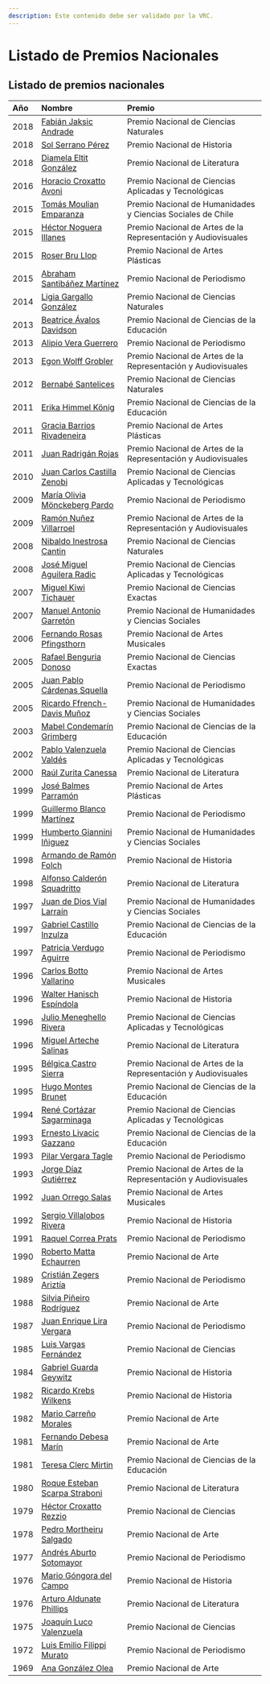 ```yaml
---
description: Este contenido debe ser validado por la VRC.
---
```


# Listado de Premios Nacionales

## Listado de premios nacionales

| Año | Nombre | Premio |
| :--- | :--- | :--- |
| 2018 | [Fabián Jaksic Andrade](https://www.uc.cl/es/la-universidad/premios-nacionales/31449-fabian-jaksic-andrade) | Premio Nacional de Ciencias Naturales |
| 2018 | [Sol Serrano Pérez](https://www.uc.cl/es/la-universidad/premios-nacionales/31450-sol-serrano-perez) | Premio Nacional de Historia |
| 2018 | [Diamela Eltit González](https://www.uc.cl/es/la-universidad/premios-nacionales/31799-diamela-eltit-gonzalez) | Premio Nacional de Literatura |
| 2016 | [Horacio Croxatto Avoni](https://www.uc.cl/es/la-universidad/premios-nacionales/31447-horacio-croxatto-avoni) | Premio Nacional de Ciencias Aplicadas y Tecnológicas |
| 2015 | [Tomás Moulian Emparanza](https://www.uc.cl/es/la-universidad/premios-nacionales/31252-tomas-moulian-emparanza) | Premio Nacional de Humanidades y Ciencias Sociales de Chile |
| 2015 | [Héctor Noguera Illanes](https://www.uc.cl/es/la-universidad/premios-nacionales/22073-hector-noguera-illanes) | Premio Nacional de Artes de la Representación y Audiovisuales |
| 2015 | [Roser Bru Llop](https://www.uc.cl/es/la-universidad/premios-nacionales/31445-roser-bru-llop) | Premio Nacional de Artes Plásticas |
| 2015 | [Abraham Santibáñez Martínez](https://www.uc.cl/es/la-universidad/premios-nacionales/31446-abraham-santibanez-martinez) | Premio Nacional de Periodismo |
| 2014 | [Ligia Gargallo González](https://www.uc.cl/es/la-universidad/premios-nacionales/31443-ligia-gargallo-gonzalez) | Premio Nacional de Ciencias Naturales |
| 2013 | [Beatrice Ávalos Davidson](https://www.uc.cl/es/la-universidad/premios-nacionales/31250-beatrice-avalos-davidson) | Premio Nacional de Ciencias de la Educación |
| 2013 | [Alipio Vera Guerrero](https://www.uc.cl/es/la-universidad/premios-nacionales/31253-alipio-vera-guerrero) | Premio Nacional de Periodismo |
| 2013 | [Egon Wolff Grobler](https://www.uc.cl/es/la-universidad/premios-nacionales/31251-egon-wolff-grobler) | Premio Nacional de Artes de la Representación y Audiovisuales |
| 2012 | [Bernabé Santelices](https://www.uc.cl/es/la-universidad/premios-nacionales/9670-bernabe-santelices) | Premio Nacional de Ciencias Naturales |
| 2011 | [Erika Himmel König](https://www.uc.cl/es/la-universidad/premios-nacionales/7369-erika-himmel-koenig) | Premio Nacional de Ciencias de la Educación |
| 2011 | [Gracia Barrios Rivadeneira](https://www.uc.cl/es/la-universidad/premios-nacionales/7347-gracia-barrios-rivadeneira-1927) | Premio Nacional de Artes Plásticas |
| 2011 | [Juan Radrigán Rojas](https://www.uc.cl/es/la-universidad/premios-nacionales/31442-juan-radrigan-rojas) | Premio Nacional de Artes de la Representación y Audiovisuales |
| 2010 | [Juan Carlos Castilla Zenobi](https://www.uc.cl/es/la-universidad/premios-nacionales/7429-juan-carlos-castilla-zenobi-1940) | Premio Nacional de Ciencias Aplicadas y Tecnológicas |
| 2009 | [María Olivia Mönckeberg Pardo](https://www.uc.cl/es/la-universidad/premios-nacionales/7395-maria-olivia-monckeberg-pardo-1944-) | Premio Nacional de Periodismo |
| 2009 | [Ramón Nuñez Villarroel](https://www.uc.cl/es/la-universidad/premios-nacionales/7375-ramon-nunez-villarroel-1941) | Premio Nacional de Artes de la Representación y Audiovisuales |
| 2008 | [Nibaldo Inestrosa Cantin](https://www.uc.cl/es/la-universidad/premios-nacionales/7427-nibaldo-inestrosa-cantin-1957) | Premio Nacional de Ciencias Naturales |
| 2008 | [José Miguel Aguilera Radic](https://www.uc.cl/es/la-universidad/premios-nacionales/7433-jose-miguel-aguilera-radic-1947-) | Premio Nacional de Ciencias Aplicadas y Tecnológicas |
| 2007 | [Miguel Kiwi Tichauer](https://www.uc.cl/es/la-universidad/premios-nacionales/7349-miguel-kiwi-tichauer-1938-) | Premio Nacional de Ciencias Exactas |
| 2007 | [Manuel Antonio Garretón](https://www.uc.cl/es/la-universidad/premios-nacionales/7415-manuel-antonio-garreton-1943) | Premio Nacional de Humanidades y Ciencias Sociales |
| 2006 | [Fernando Rosas Pfingsthorn](https://www.uc.cl/es/la-universidad/premios-nacionales/7407-fernando-rosas-pfingsthorn-1939-2007) | Premio Nacional de Artes Musicales |
| 2005 | [Rafael Benguria Donoso](https://www.uc.cl/es/la-universidad/premios-nacionales/7351-rafael-benguria-donoso-1951-) | Premio Nacional de Ciencias Exactas |
| 2005 | [Juan Pablo Cárdenas Squella](https://www.uc.cl/es/la-universidad/premios-nacionales/7401-juan-pablo-cardenas-squella-1941-) | Premio Nacional de Periodismo |
| 2005 | [Ricardo Ffrench-Davis Muñoz](https://www.uc.cl/es/la-universidad/premios-nacionales/7413-ricardo-ffrench-davis-munoz-1936) | Premio Nacional de Humanidades y Ciencias Sociales |
| 2003 | [Mabel Condemarín Grimberg](https://www.uc.cl/es/la-universidad/premios-nacionales/7367-mabel-condemarin-grimberg-1931-2004-) | Premio Nacional de Ciencias de la Educación |
| 2002 | [Pablo Valenzuela Valdés](https://www.uc.cl/es/la-universidad/premios-nacionales/7423-pablo-valenzuela-valdes-1941) | Premio Nacional de Ciencias Aplicadas y Tecnológicas |
| 2000 | [Raúl Zurita Canessa](https://www.uc.cl/es/la-universidad/premios-nacionales/7353-raul-zurita-canessa-1951-) | Premio Nacional de Literatura |
| 1999 | [José Balmes Parramón](https://www.uc.cl/es/la-universidad/premios-nacionales/7391-jose-balmes-parramon-1927-) | Premio Nacional de Artes Plásticas |
| 1999 | [Guillermo Blanco Martínez](https://www.uc.cl/es/la-universidad/premios-nacionales/7447-guillermo-blanco-martinez-1926-2010) | Premio Nacional de Periodismo |
| 1999 | [Humberto Giannini Iñiguez](https://www.uc.cl/es/la-universidad/premios-nacionales/7385-humberto-giannini-iniguez-1927) | Premio Nacional de Humanidades y Ciencias Sociales |
| 1998 | [Armando de Ramón Folch](https://www.uc.cl/es/la-universidad/premios-nacionales/7411-jose-armando-de-ramon-folch-1927--2004) | Premio Nacional de Historia |
| 1998 | [Alfonso Calderón Squadritto](https://www.uc.cl/es/la-universidad/premios-nacionales/7417-alfonso-calderon-squadritto-1930--2008) | Premio Nacional de Literatura |
| 1997 | [Juan de Dios Vial Larraín](https://www.uc.cl/es/la-universidad/premios-nacionales/7403-juan-de-dios-vial-larrain-1924-) | Premio Nacional de Humanidades y Ciencias Sociales |
| 1997 | [Gabriel Castillo Inzulza](https://www.uc.cl/es/la-universidad/premios-nacionales/7365-gabriel-castillo-inzulza-1927-) | Premio Nacional de Ciencias de la Educación |
| 1997 | [Patricia Verdugo Aguirre](https://www.uc.cl/es/la-universidad/premios-nacionales/7449-patricia-verdugo-aguirre-1947-2008) | Premio Nacional de Periodismo |
| 1996 | [Carlos Botto Vallarino](https://www.uc.cl/es/la-universidad/premios-nacionales/7397-carlos-botto-vallarino-1923-2004) | Premio Nacional de Artes Musicales |
| 1996 | [Walter Hanisch Espíndola](https://www.uc.cl/es/la-universidad/premios-nacionales/7439-walter-hanisch-espindola-1916-2001-) | Premio Nacional de Historia |
| 1996 | [Julio Meneghello Rivera](https://www.uc.cl/es/la-universidad/premios-nacionales/7389-julio-meneghello-rivera-1911-2009) | Premio Nacional de Ciencias Aplicadas y Tecnológicas |
| 1996 | [Miguel Arteche Salinas](https://www.uc.cl/es/la-universidad/premios-nacionales/7435-miguel-arteche-salinas-1926-) | Premio Nacional de Literatura |
| 1995 | [Bélgica Castro Sierra](https://www.uc.cl/es/la-universidad/premios-nacionales/7393-belgica-castro-sierra-1921-) | Premio Nacional de Artes de la Representación y Audiovisuales |
| 1995 | [Hugo Montes Brunet](https://www.uc.cl/es/la-universidad/premios-nacionales/7363-hugo-montes-brunet-1926-) | Premio Nacional de Ciencias de la Educación |
| 1994 | [René Cortázar Sagarminaga](https://www.uc.cl/es/la-universidad/premios-nacionales/7387-rene-cortazar-sagarminaga-1917-2008) | Premio Nacional de Ciencias Aplicadas y Tecnológicas |
| 1993 | [Ernesto Livacic Gazzano](https://www.uc.cl/es/la-universidad/premios-nacionales/7359-ernesto-livacic-gazzano-1929-2007) | Premio Nacional de Ciencias de la Educación |
| 1993 | [Pilar Vergara Tagle](https://www.uc.cl/es/la-universidad/premios-nacionales/7431-pilar-vergara-tagle) | Premio Nacional de Periodismo |
| 1993 | [Jorge Díaz Gutiérrez](https://www.uc.cl/es/la-universidad/premios-nacionales/7361-jorge-diaz-gutierrez-1930-2007) | Premio Nacional de Artes de la Representación y Audiovisuales |
| 1992 | [Juan Orrego Salas](https://www.uc.cl/es/la-universidad/premios-nacionales/7399-juan-orrego-salas-1919-) | Premio Nacional de Artes Musicales |
| 1992 | [Sergio Villalobos Rivera](https://www.uc.cl/es/la-universidad/premios-nacionales/7409-sergio-villalobos-rivera-1930-) | Premio Nacional de Historia |
| 1991 | [Raquel Correa Prats](https://www.uc.cl/es/la-universidad/premios-nacionales/7451-raquel-correa-prats-) | Premio Nacional de Periodismo |
| 1990 | [Roberto Matta Echaurren](https://www.uc.cl/es/la-universidad/premios-nacionales/7371-roberto-matta-echaurren-1911-2002) | Premio Nacional de Arte |
| 1989 | [Cristián Zegers Ariztía](https://www.uc.cl/es/la-universidad/premios-nacionales/7437-cristian-zegers-ariztia-1940-) | Premio Nacional de Periodismo |
| 1988 | [Silvia Piñeiro Rodríguez](https://www.uc.cl/es/la-universidad/premios-nacionales/7383-silvia-pineiro-rodriguez-1922-2003) | Premio Nacional de Arte |
| 1987 | [Juan Enrique Lira Vergara](https://www.uc.cl/es/la-universidad/premios-nacionales/7445-juan-enrique-lira-vergara-1927-2007-) | Premio Nacional de Periodismo |
| 1985 | [Luis Vargas Fernández](https://www.uc.cl/es/la-universidad/premios-nacionales/7419-luis-vargas-fernandez-1912-2011) | Premio Nacional de Ciencias |
| 1984 | [Gabriel Guarda Geywitz](https://www.uc.cl/es/la-universidad/premios-nacionales/7341-gabriel-guarda-geywitz-1928--) | Premio Nacional de Historia |
| 1982 | [Ricardo Krebs Wilkens](https://www.uc.cl/es/la-universidad/premios-nacionales/7343-ricardo-krebs-wilkens-1918-2011-) | Premio Nacional de Historia |
| 1982 | [Mario Carreño Morales](https://www.uc.cl/es/la-universidad/premios-nacionales/7373-mario-carreno-morales-1913-1999) | Premio Nacional de Arte |
| 1981 | [Fernando Debesa Marín](https://www.uc.cl/es/la-universidad/premios-nacionales/7381-fernando-debesa-marin-1921-2006) | Premio Nacional de Arte |
| 1981 | [Teresa Clerc Mirtin](https://www.uc.cl/es/la-universidad/premios-nacionales/7357-teresa-clerc-mirtin-1922-) | Premio Nacional de Ciencias de la Educación |
| 1980 | [Roque Esteban Scarpa Straboni](https://www.uc.cl/es/la-universidad/premios-nacionales/7345-roque-esteban-scarpa-straboni-1914-1995) | Premio Nacional de Literatura |
| 1979 | [Héctor Croxatto Rezzio](https://www.uc.cl/es/la-universidad/premios-nacionales/7425-hector-croxatto-rezzio-1908-2010) | Premio Nacional de Ciencias |
| 1978 | [Pedro Mortheiru Salgado](https://www.uc.cl/es/la-universidad/premios-nacionales/7379-pedro-morheiru-salgado-1919-1994) | Premio Nacional de Arte |
| 1977 | [Andrés Aburto Sotomayor](https://www.uc.cl/es/la-universidad/premios-nacionales/7441-andres-aburto-sotomayor) | Premio Nacional de Periodismo |
| 1976 | [Mario Góngora del Campo](https://www.uc.cl/es/la-universidad/premios-nacionales/7335-mario-gongora-del-campo-1915-1985) | Premio Nacional de Historia |
| 1976 | [Arturo Aldunate Phillips](https://www.uc.cl/es/la-universidad/premios-nacionales/7339-arturo-aldunate-phillips-1902-1985-) | Premio Nacional de Literatura |
| 1975 | [Joaquín Luco Valenzuela](https://www.uc.cl/es/la-universidad/premios-nacionales/7421-joaquin-luco-valenzuela-1913-2002) | Premio Nacional de Ciencias |
| 1972 | [Luis Emilio Filippi Murato](https://www.uc.cl/es/la-universidad/premios-nacionales/7405-emilio-filippi-muratto-) | Premio Nacional de Periodismo |
| 1969 | [Ana González Olea](https://www.uc.cl/es/la-universidad/premios-nacionales/7377-ana-gonzalez-olea-1915-2008) | Premio Nacional de Arte |

